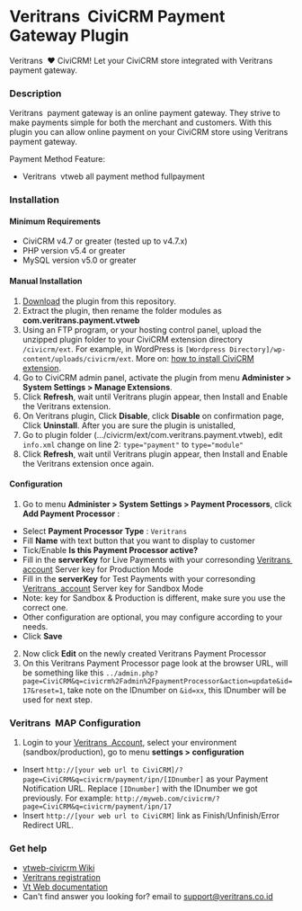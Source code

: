 Veritrans&nbsp; CiviCRM Payment Gateway Plugin
=====================================

Veritrans&nbsp; :heart: CiviCRM!
Let your CiviCRM store integrated with Veritrans&nbsp; payment gateway.

### Description

Veritrans&nbsp; payment gateway is an online payment gateway. They strive to make payments simple for both the merchant and customers. With this plugin you can allow online payment on your CiviCRM store using Veritrans&nbsp; payment gateway.

Payment Method Feature:
- Veritrans&nbsp; vtweb all payment method fullpayment

### Installation

#### Minimum Requirements

* CiviCRM v4.7 or greater (tested up to v4.7.x)
* PHP version v5.4 or greater
* MySQL version v5.0 or greater

#### Manual Installation

1. [Download](/archive/master.zip) the plugin from this repository.
2. Extract the plugin, then rename the folder modules as **com.veritrans.payment.vtweb**
2. Using an FTP program, or your hosting control panel, upload the unzipped plugin folder to your CiviCRM extension directory `/civicrm/ext`. For example, in WordPress is `[Wordpress Directory]/wp-content/uploads/civicrm/ext`. More on: [how to install CiviCRM extension](https://wiki.civicrm.org/confluence/display/CRMDOC/Extensions).
3. Go to CiviCRM admin panel, activate the plugin from menu **Administer > System Settings > Manage Extensions**.
4. Click **Refresh**, wait until Veritrans plugin appear, then Install and Enable the Veritrans extension.
5. On Veritrans plugin, Click **Disable**, click **Disable** on confirmation page, Click **Uninstall**. After you are sure the plugin is unistalled,
6. Go to plugin folder (.../civicrm/ext/com.veritrans.payment.vtweb), edit `info.xml` change on line 2:
`type="payment"` to `type="module"`
7. Click **Refresh**, wait until Veritrans plugin appear, then Install and Enable the Veritrans extension once again.

#### Configuration
1. Go to menu **Administer > System Settings > Payment Processors**, click **Add Payment Processor** :
  * Select **Payment Processor Type** : `Veritrans`
  * Fill **Name** with text button that you want to display to customer
  * Tick/Enable **Is this Payment Processor active?**
  * Fill in the **serverKey** for Live Payments with your corresonding [Veritrans&nbsp; account](https://my.veritrans.co.id/) Server key for Production Mode
  * Fill in the **serverKey** for Test Payments with your corresonding [Veritrans&nbsp; account](https://my.veritrans.co.id/) Server key for Sandbox Mode
  * Note: key for Sandbox & Production is different, make sure you use the correct one.
  * Other configuration are optional, you may configure according to your needs.
  * Click **Save**
2. Now click **Edit** on the newly created Veritrans Payment Processor
3. On this Veritrans Payment Processor page look at the browser URL, will be something like this `../admin.php?page=CiviCRM&q=civicrm%2Fadmin%2FpaymentProcessor&action=update&id=17&reset=1`, take note on the IDnumber on `&id=xx`, this IDnumber will be used for next step.

### Veritrans&nbsp; MAP Configuration

1. Login to your [Veritrans&nbsp; Account](https://my.veritrans.co.id), select your environment (sandbox/production), go to menu **settings > configuration**
  * Insert `http://[your web url to CiviCRM]/?page=CiviCRM&q=civicrm/payment/ipn/[IDnumber]` as your Payment Notification URL. Replace `[IDnumber]` with the IDnumber we got previously. For example: `http://myweb.com/civicrm/?page=CiviCRM&q=civicrm/payment/ipn/17`
  * Insert `http://[your web url to CiviCRM]` link as Finish/Unfinish/Error Redirect URL.

### Get help

* [vtweb-civicrm Wiki](https://github.com/veritrans/vtweb-civicrm)
* [Veritrans registration](https://my.veritrans.co.id/register)
* [Vt Web documentation](http://docs.veritrans.co.id)
* Can't find answer you looking for? email to [support@veritrans.co.id](mailto:support@veritrans.co.id)
